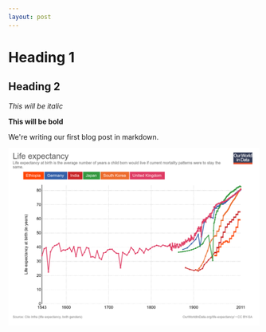 ```yaml
---
layout: post
---
```


# Heading 1

## Heading 2

*This will be italic*

**This will be bold**

We're writing our first blog post in markdown.

![](/images/life-expectancy.png)

